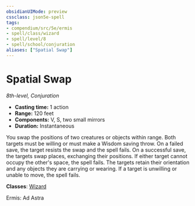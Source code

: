 ```yaml
---
obsidianUIMode: preview
cssclass: json5e-spell
tags:
- compendium/src/5e/ermis
- spell/class/wizard
- spell/level/8
- spell/school/conjuration
aliases: ["Spatial Swap"]
---
```

# Spatial Swap
*8th-level, Conjuration*  

- **Casting time:** 1 action
- **Range:** 120 feet
- **Components:** V, S, two small mirrors
- **Duration:** Instantaneous

You swap the positions of two creatures or objects within range. Both targets must be willing or must make a Wisdom saving throw. On a failed save, the target resists the swap and the spell fails. On a successful save, the targets swap places, exchanging their positions. If either target cannot occupy the other's space, the spell fails. The targets retain their orientation and any objects they are carrying or wearing. If a target is unwilling or unable to move, the spell fails.

**Classes**: [Wizard](../../../z_compendium/classes/wizard.md#)

Ermis: Ad Astra
